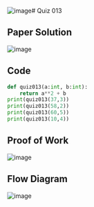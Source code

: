 ![image](https://github.com/user-attachments/assets/5f2b281f-c2b8-47ef-8cee-541abdc749e6)# Quiz 013

## Paper Solution
![image](https://github.com/user-attachments/assets/6d1aadf5-edc6-4ea2-b7ee-4421e970e235)

## Code
```.py
def quiz013(a:int, b:int):
    return a**2 + b
print(quiz013(37,3))
print(quiz013(58,2))
print(quiz013(60,5))
print(quiz013(10,4))
```
## Proof of Work
![image](https://github.com/user-attachments/assets/4b31d235-69e3-48a8-9bf5-a3fa98619b0c)

## Flow Diagram
![image](https://github.com/user-attachments/assets/2e11a668-0603-4a73-beec-e891151c49d5)
